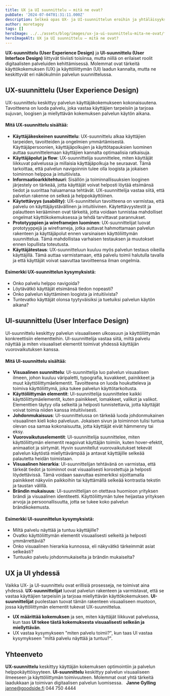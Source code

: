 ```yaml
---
title: UX ja UI suunnittelu – mitä ne ovat?
pubDate: '2024-07-04T01:31:11.000Z'
description: Selkeä opas UX- ja UI-suunnittelun eroihin ja yhtäläisyyksiin. Artikkeli avaa molempien suunnittelualojen keskeiset tehtävät, tavoitteet ja merkityksen digitaalisten palveluiden kehittämisessä.
author: moretagoy
tags: []
heroImage: ../../assets/blog/images/ux-ja-ui-suunnittelu-mita-ne-ovat/featured.webp
heroImageAlt: UX ja UI suunnittelu – mitä ne ovat?
---
```


**UX-suunnittelu (User Experience Design)** ja **UI-suunnittelu (User Interface Design)** liittyvät tiiviisti toisiinsa, mutta niillä on erilaiset roolit digitaalisten palveluiden kehittämisessä. Molemmat ovat tärkeitä käyttökokemuksen (UX) ja käyttöliittymän (UI) laadun kannalta, mutta ne keskittyvät eri näkökulmiin palvelun suunnittelussa.

## **UX-suunnittelu (User Experience Design)**

UX-suunnittelu keskittyy palvelun käyttäjäkokemukseen kokonaisuutena. Tavoitteena on luoda palvelu, joka vastaa käyttäjien tarpeisiin ja tarjoaa sujuvan, loogisen ja miellyttävän kokemuksen palvelun käytön aikana.

#### Mitä UX-suunnittelu sisältää:

-   **Käyttäjäkeskeinen suunnittelu**: UX-suunnittelu alkaa käyttäjien tarpeiden, tavoitteiden ja ongelmien ymmärtämisestä. Käyttäjäpersoonien, käyttäjäpolkujen ja käyttötapauksien luominen auttaa suunnittelemaan käyttäjien kannalta optimaalisia ratkaisuja.
-   **Käyttäjäpolut ja flow**: UX-suunnittelija suunnittelee, miten käyttäjät liikkuvat palvelussa ja millaisia käyttäjäpolkuja he seuraavat. Tämä tarkoittaa, että palvelun navigoinnin tulee olla loogista ja jokaisen toiminnon helppoa ja intuitiivista.
-   **Informaatioarkkitehtuuri**: Sisällön ja toiminnallisuuksien looginen järjestely on tärkeää, jotta käyttäjät voivat helposti löytää etsimänsä tiedot ja suorittaa haluamansa tehtävät. UX-suunnittelija vastaa siitä, että palvelun rakenne on selkeä ja helppokäyttöinen.
-   **Käytettävyys (usability)**: UX-suunnittelun tavoitteena on varmistaa, että palvelu on käyttäjäystävällinen ja intuitiivinen. Käytettävyystestit ja palautteen kerääminen ovat tärkeitä, jotta voidaan tunnistaa mahdolliset ongelmat käyttökokemuksessa ja tehdä tarvittavat parannukset.
-   **Prototyyppien ja wireframejen luominen**: UX-suunnittelijat luovat prototyyppejä ja wireframeja, jotka auttavat hahmottamaan palvelun rakenteen ja käyttäjäpolut ennen varsinaisen käyttöliittymän suunnittelua. Tämä mahdollistaa varhaisen testauksen ja muutokset ennen lopullista toteutusta.
-   **Käyttäjätestaus**: UX-suunnitteluun kuuluu myös palvelun testaus oikeilla käyttäjillä. Tämä auttaa varmistamaan, että palvelu toimii halutulla tavalla ja että käyttäjät voivat saavuttaa tavoitteensa ilman ongelmia.

#### Esimerkki UX-suunnittelun kysymyksistä:

-   Onko palvelu helppo navigoida?
-   Löytävätkö käyttäjät etsimänsä tiedon nopeasti?
-   Onko palvelun käyttäminen loogista ja intuitiivista?
-   Tuntevatko käyttäjät olonsa tyytyväisiksi ja tuetuiksi palvelun käytön aikana?

## **UI-suunnittelu (User Interface Design)**

UI-suunnittelu keskittyy palvelun visuaaliseen ulkoasuun ja käyttöliittymän konkreettisiin elementteihin. UI-suunnittelija vastaa siitä, miltä palvelu näyttää ja miten visuaaliset elementit toimivat yhdessä käyttäjän vuorovaikutuksen kanssa.

#### Mitä UI-suunnittelu sisältää:

-   **Visuaalinen suunnittelu**: UI-suunnittelija luo palvelun visuaalisen ilmeen, johon kuuluu väripaletti, typografia, kuvakkeet, painikkeet ja muut käyttöliittymäelementit. Tavoitteena on luoda houkutteleva ja toimiva käyttöliittymä, joka tukee palvelun käyttötarkoitusta.
-   **Käyttöliittymän elementit**: UI-suunnittelija suunnittelee kaikki käyttöliittymäelementit, kuten painikkeet, lomakkeet, valikot ja valikot. Elementtien täytyy olla selkeitä ja helposti tunnistettavia, jotta käyttäjät voivat toimia niiden kanssa intuitiivisesti.
-   **Johdonmukaisuus**: UI-suunnittelussa on tärkeää luoda johdonmukainen visuaalinen kieli koko palveluun. Jokaisen sivun ja toiminnon tulisi tuntua olevan osa samaa kokonaisuutta, jotta käyttäjät eivät hämmenny tai eksy.
-   **Vuorovaikutuselementit**: UI-suunnittelija suunnittelee, miten käyttöliittymän elementit reagoivat käyttäjän toimiin, kuten hover-efektit, animaatiot ja siirtymät. Hyvin suunnitellut vuorovaikutukset tekevät palvelun käytöstä miellyttävämpää ja antavat käyttäjille selkeää palautetta heidän toimistaan.
-   **Visuaalinen hierarkia**: UI-suunnittelijan tehtävänä on varmistaa, että tärkeät tiedot ja toiminnot ovat visuaalisesti korostettuja ja helposti löydettävissä. Tämä voidaan saavuttaa esimerkiksi sijoittamalla painikkeet näkyviin paikkoihin tai käyttämällä selkeää kontrastia tekstin ja taustan välillä.
-   **Brändin mukaisuus**: UI-suunnittelijan on otettava huomioon yrityksen brändi ja visuaalinen identiteetti. Käyttöliittymän tulee heijastaa yrityksen arvoja ja persoonallisuutta, jotta se tukee koko palvelun brändikokemusta.

#### Esimerkki UI-suunnittelun kysymyksistä:

-   Miltä palvelu näyttää ja tuntuu käyttäjille?
-   Ovatko käyttöliittymän elementit visuaalisesti selkeitä ja helposti ymmärrettäviä?
-   Onko visuaalinen hierarkia kunnossa, eli näkyvätkö tärkeimmät asiat selkeästi?
-   Tuntuuko palvelu johdonmukaiselta ja brändin mukaiselta?

## UX ja UI yhdessä

Vaikka UX- ja UI-suunnittelu ovat erillisiä prosesseja, ne toimivat aina yhdessä. **UX-suunnittelijat** luovat palvelun rakenteen ja varmistavat, että se vastaa käyttäjien tarpeisiin ja tarjoaa miellyttävän käyttökokemuksen. **UI-suunnittelijat** puolestaan tuovat tämän rakenteen visuaaliseen muotoon, jossa käyttöliittymän elementit tukevat UX-suunnittelua.

-   **UX määrittää kokemuksen** ja sen, miten käyttäjät liikkuvat palvelussa, kun taas **UI tekee tästä kokemuksesta visuaalisesti selkeän ja miellyttävän**.
-   UX vastaa kysymykseen "miten palvelu toimii?", kun taas UI vastaa kysymykseen "miltä palvelu näyttää ja tuntuu?".

## Yhteenveto

**UX-suunnittelu** keskittyy käyttäjän kokemuksen optimointiin ja palvelun helppokäyttöisyyteen. **UI-suunnittelu** keskittyy palvelun visuaaliseen ilmeeseen ja käyttöliittymän toimivuuteen. Molemmat ovat yhtä tärkeitä laadukkaan ja toimivan digitaalisen palvelun luomisessa.   **Janne Gylling** janne@goodside.fi 044 750 4444